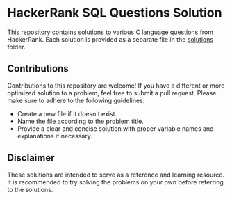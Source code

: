 # HackerRank SQL Questions Solution

This repository contains solutions to various C language questions from HackerRank. Each solution is provided as a separate file in the [solutions](./Solutions/) folder.

## Contributions

Contributions to this repository are welcome! If you have a different or more optimized solution to a problem, feel free to submit a pull request. Please make sure to adhere to the following guidelines:

- Create a new file if it doesn't exist.
- Name the file according to the problem title.
- Provide a clear and concise solution with proper variable names and explanations if necessary.

## Disclaimer

These solutions are intended to serve as a reference and learning resource. It is recommended to try solving the problems on your own before referring to the solutions.
